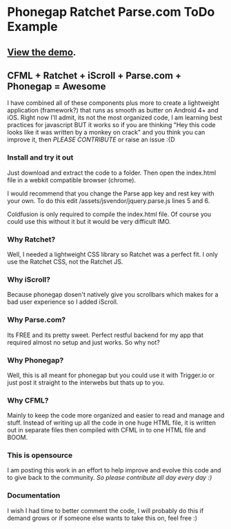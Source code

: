 # Phonegap Ratchet Parse.com ToDo Example

## [View the demo](http://outerplex.com/Phonegap-Ratchet-Parse.com-ToDo-Example "Did I mention it's awesome!").

## CFML + Ratchet + iScroll + Parse.com + Phonegap = Awesome

I have combined all of these components plus more to create a lightweight application (framework?) that runs as smooth as butter on Android 4+ and iOS. Right now I'll admit, its not the most organized code, I am learning best practices for javascript BUT it works so if you are thinking "Hey this code looks like it was written by a monkey on crack" and you think you can improve it, then *PLEASE CONTRIBUTE* or raise an issue :{D

### Install and try it out

Just download and extract the code to a folder. Then open the index.html file in a webkit compatible browser (chrome).

I would recommend that you change the Parse app key and rest key with your own. To do this edit /assets/jsvendor/jquery.parse.js lines 5 and 6.

Coldfusion is only required to compile the index.html file. Of course you could use this without it but it would be very difficult IMO.

### Why Ratchet?

Well, I needed a lightweight CSS library so Ratchet was a perfect fit. I only use the Ratchet CSS, not the Ratchet JS.

### Why iScroll?

Because phonegap dosen't natively give you scrollbars which makes for a bad user experience so I added iScroll.

### Why Parse.com?

Its FREE and its pretty sweet. Perfect restful backend for my app that required almost no setup and just works. So why not?

### Why Phonegap? 

Well, this is all meant for phonegap but you could use it with Trigger.io or just post it straight to the interwebs but thats up to you.

### Why CFML?

Mainly to keep the code more organized and easier to read and manage and stuff. Instead of writing up all the code in one huge HTML file, it is written out in separate files then compiled with CFML in to one HTML file and BOOM.

### This is opensource

I am posting this work in an effort to help improve and evolve this code and to give back to the community. *So please contribute all day every day :)*

### Documentation

I wish I had time to better comment the code, I will probably do this if demand grows or if someone else wants to take this on, feel free :)
